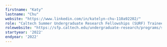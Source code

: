```yaml
---
firstname: "Katy"
lastname: "Chu"
website: "https://www.linkedin.com/in/katelyn-chu-110a92202/"
role: "Caltech Summer Undergraduate Research Fellowships (SURF) Trainee"
rolewebsite: "https://sfp.caltech.edu/undergraduate-research/programs/surf"
startyear: '2022'
endyear: '2022'
---
```

